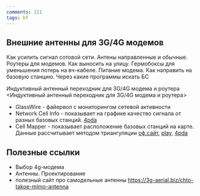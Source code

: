 ```yaml
---
comments: 111
tags: hf
---
```


## Внешние антенны для 3G/4G модемов

Как усилить сигнал сотовой сети. Антены направленные и обычные. Роутеры для модемов. Как выносить на улицу. Гермобоксы для уменьшения потерь на вч-кабеле. Питание модема. Как направить на базовую станцию. Через какие программы искать БС


Индуктивный антенный переходник для 3G/4G модема и роутера 
<Индуктивный антенный переходник для 3G/4G модема и роутера>

- GlassWire - файервол с мониторингом сетевой активности
- Network Cell Info - показывает на графике качество сигнала от разных базовых станций. 
  [4pda](https://4pda.to/forum/index.php?showtopic=743366)
- Cell Mapper - показывает расположение базовых станций на карте. Данные рассчитывает методом триангуляции
  [оф.сайт](https://www.cellmapper.net),
  [play](https://play.google.com/store/apps/details?id=cellmapper.net.cellmapper),
  [4pda](https://4pda.to/forum/index.php?showtopic=743432)


## Полезные ссылки
- Выбор 4g-модема
- Антенны. Проектирование
- полезный сайт про самодельные антенны <https://3g-aerial.biz/chto-takoe-mimo-antenna>

